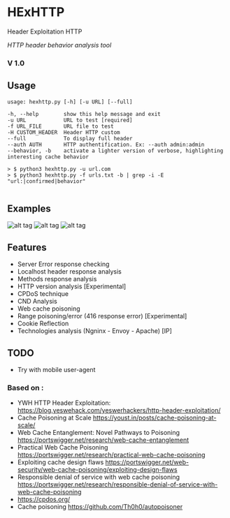 # HExHTTP
Header Exploitation HTTP

*HTTP header behavior analysis tool*

### V 1.0


## Usage

	usage: hexhttp.py [-h] [-u URL] [--full]
	
	-h, --help        show this help message and exit
	-u URL            URL to test [required]
	-f URL_FILE       URL file to test
	-H CUSTOM_HEADER  Header HTTP custom
	--full            To display full header
	--auth AUTH       HTTP authentification. Ex: --auth admin:admin
	--behavior, -b    activate a lighter version of verbose, highlighting interesting cache behavior


```
> $ python3 hexhttp.py -u url.com
> $ python3 hexhttp.py -f urls.txt -b | grep -i -E "url:|confirmed|behavior"
	
```

## Examples

![alt tag](https://github.com/c0dejump/HExHTTP/blob/main/static/example_1.png)
![alt tag](https://github.com/c0dejump/HExHTTP/blob/main/static/example_2.png)
![alt tag](https://github.com/c0dejump/HExHTTP/blob/main/static/poisoner.png)

## Features

- Server Error response checking
- Localhost header response analysis
- Methods response analysis
- HTTP version analysis [Experimental]
- CPDoS technique
- CND Analysis
- Web cache poisoning
- Range poisoning/error (416 response error) [Experimental]
- Cookie Reflection
- Technologies analysis (Ngninx - Envoy - Apache) [IP]

## TODO

- Try with mobile user-agent 


### Based on :
- YWH HTTP Header Exploitation: https://blog.yeswehack.com/yeswerhackers/http-header-exploitation/
- Cache Poisoning at Scale https://youst.in/posts/cache-poisoning-at-scale/
- Web Cache Entanglement: Novel Pathways to Poisoning https://portswigger.net/research/web-cache-entanglement
- Practical Web Cache Poisoning https://portswigger.net/research/practical-web-cache-poisoning
- Exploiting cache design flaws https://portswigger.net/web-security/web-cache-poisoning/exploiting-design-flaws
- Responsible denial of service with web cache poisoning https://portswigger.net/research/responsible-denial-of-service-with-web-cache-poisoning
- https://cpdos.org/
- Cache poisoning https://github.com/Th0h0/autopoisoner 